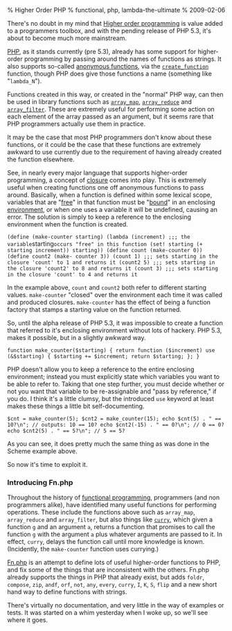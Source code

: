 % Higher Order PHP
% functional, php, lambda-the-ultimate
% 2009-02-06

There's no doubt in my mind that [Higher order programming][1] is value added
to a programmers toolbox, and with the pending release of PHP 5.3, it's about
to become much more mainstream.

[PHP][2], as it stands currently (pre 5.3), already has some support for
higher-order programming by passing around the names of functions as strings.
It also supports so-called [anonymous functions][3], via the
[`create_function`][4] function, though PHP does give those functions a name
(something like "`lambda_N`").

Functions created in this way, or created in the "normal" PHP way, can then be
used in library functions such as [`array_map`][5], [`array_reduce`][6] and
[`array_filter`][7]. These are extremely useful for performing some action on
each element of the array passed as an argument, but it seems rare that PHP
programmers actually use them in practice.

It may be the case that most PHP programmers don't know about these functions,
or it could be the case that these functions are extremely awkward to use
currently due to the requirement of having already created the function
elsewhere.

See, in nearly every major language that supports higher-order programming, a
concept of [closure][8] comes into play. This is extremely useful when
creating functions one off anonymous functions to pass around. Basically, when
a function is defined within some lexical scope, variables that are
"[free][9]" in that function must be "[bound][10]" in an enclosing
[environment][11], or when one uses a variable it will be undefined, causing
an error. The solution is simply to keep a reference to the enclosing
environment when the function is created.

` (define (make-counter starting) (lambda (increment) ;;; the variable
`starting` occurs "free" in this function (set! starting (+ starting
increment)) starting)) (define count (make-counter 0)) (define count2 (make-
counter 3)) (count 1) ;;; sets starting in the closure 'count' to 1 and
returns it (count2 5) ;;; sets starting in the closure 'count2' to 8 and
returns it (count 3) ;;; sets starting in the closure 'count' to 4 and returns
it `

In the example above, `count` and `count2` both refer to different starting
values. `make-counter` "closed" over the environment each time it was called
and produced closures. `make-counter` has the effect of being a function
factory that stamps a starting value on the function returned.

So, until the alpha release of PHP 5.3, it was impossible to create a function
that referred to it's enclosing environment without lots of hackery. PHP 5.3,
makes it possible, but in a slightly awkward way.

` function make_counter($starting) { return function ($increment) use
(&$starting) { $starting += $increment; return $starting; }; } `

PHP doesn't allow you to keep a reference to the entire enclosing environment;
instead you must explicitly state which variables you want to be able to refer
to. Taking that one step further, you must decide whether or not you want that
variable to be re-assignable and "pass by reference," if you do. I think it's
a little clumsy, but the introduced `use` keyword at least makes these things
a little bit self-documenting.

` $cnt = make_counter(5); $cnt2 = make_counter(15); echo $cnt(5) . " ==
10?\n"; // outputs: 10 == 10? echo $cnt2(-15) . " == 0?\n"; // 0 == 0? echo
$cnt2(5) . " == 5?\n"; // 5 == 5? `

As you can see, it does pretty much the same thing as was done in the Scheme
example above.

So now it's time to exploit it.

### Introducing Fn.php

Throughout the history of [functional programming][12], programmers (and non
programmers alike), have identified many useful functions for performing
operations. These include the functions above such as `array_map`,
`array_reduce` and `array_filter`, but also things like [`curry`][13], which
given a function `g` and an argument `a`, returns a function that promises to
call the function `g` with the argument `a` plus whatever arguments are passed
to it. In effect, `curry`, delays the function call until more knowledge is
known. (Incidently, the `make-counter` function uses currying.)

[Fn.php][14] is an attempt to define lots of useful higher-order functions to
PHP, and fix some of the things that are inconsistent with the others. Fn.php
already supports the things in PHP that already exist, but adds `foldr`,
`compose`, `zip`, `andf`, `orf`, `not`, `any`, `every`, `curry`, `I`, `K`,
`S`, `flip` and a new short hand way to define functions with strings.

There's virtually no documentation, and very little in the way of examples or
tests. It was started on a whim yesterday when I woke up, so we'll see where
it goes.

   [1]: http://en.wikipedia.org/wiki/Higher_order_programming

   [2]: http://www.php.net

   [3]: http://en.wikipedia.org/wiki/Anonymous_functions

   [4]: http://www.php.net/create_function

   [5]: http://www.php.net/array_map

   [6]: http://www.php.net/array_reduce

   [7]: http://www.php.net/array_filter

   [8]: http://en.wikipedia.org/wiki/Lexical_closure

   [9]: http://en.wikipedia.org/wiki/Free_variable

   [10]: http://en.wikipedia.org/wiki/Bound_variable

   [11]: http://en.wikipedia.org/wiki/Scope_(programming)

   [12]: http://en.wikipedia.org/wiki/Functional_programming

   [13]: http://en.wikipedia.org/wiki/Currying

   [14]: http://hg.apgwoz.com/fn-php

